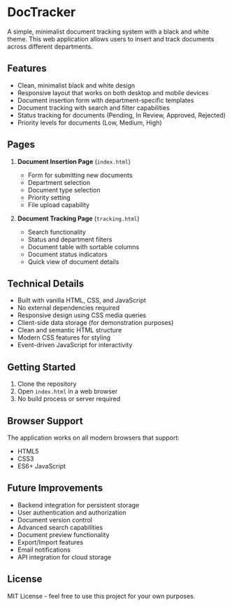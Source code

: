 # DocTracker

A simple, minimalist document tracking system with a black and white theme. This web application allows users to insert and track documents across different departments.

## Features

- Clean, minimalist black and white design
- Responsive layout that works on both desktop and mobile devices
- Document insertion form with department-specific templates
- Document tracking with search and filter capabilities
- Status tracking for documents (Pending, In Review, Approved, Rejected)
- Priority levels for documents (Low, Medium, High)

## Pages

1. **Document Insertion Page** (`index.html`)
   - Form for submitting new documents
   - Department selection
   - Document type selection
   - Priority setting
   - File upload capability

2. **Document Tracking Page** (`tracking.html`)
   - Search functionality
   - Status and department filters
   - Document table with sortable columns
   - Document status indicators
   - Quick view of document details

## Technical Details

- Built with vanilla HTML, CSS, and JavaScript
- No external dependencies required
- Responsive design using CSS media queries
- Client-side data storage (for demonstration purposes)
- Clean and semantic HTML structure
- Modern CSS features for styling
- Event-driven JavaScript for interactivity

## Getting Started

1. Clone the repository
2. Open `index.html` in a web browser
3. No build process or server required

## Browser Support

The application works on all modern browsers that support:
- HTML5
- CSS3
- ES6+ JavaScript

## Future Improvements

- Backend integration for persistent storage
- User authentication and authorization
- Document version control
- Advanced search capabilities
- Document preview functionality
- Export/Import features
- Email notifications
- API integration for cloud storage

## License

MIT License - feel free to use this project for your own purposes. 